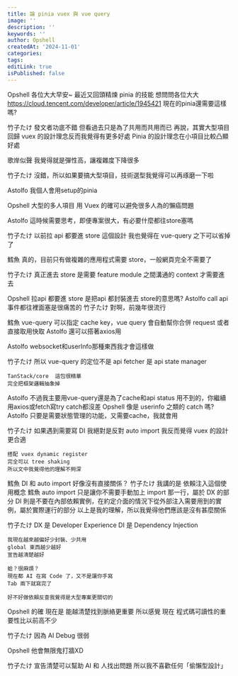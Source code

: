 ```yaml
---
title: 論 pinia vuex 與 vue query
image: ''
description: ''
keywords: ''
author: Opshell
createdAt: '2024-11-01'
categories:
tags:
editLink: true
isPublished: false
---
```

Opshell
    各位大大早安~
    最近又回頭精煉 pinia 的技能
    想問問各位大大
    https://cloud.tencent.com/developer/article/1945421
    現在的pinia還需要這樣嗎?

竹子たけ
    發文者功底不錯
    但看過去只是為了共用而共用而已
    再說，其實大型項目回歸 vuex 的設計理念反而我覺得有更多好處
    Pinia 的設計理念在小項目比較凸顯好處

歌岸似聲
    我覺得就是彈性高，讓複雜度下降很多

竹子たけ
    沒錯，所以如果要搞大型項目，技術選型我覺得可以再琢磨一下啦

Astolfo
    我個人會用setup的pinia

Opshell
    大型的多人項目 用 Vuex 的確可以避免很多人為的懶癌問題

Astolfo
    這時候需要思考，即便專案很大，有必要什麼都往store塞嗎

竹子たけ
    以前拉 api 都要進 store 這個設計
    我也覺得在 vue-query 之下可以省掉了

鱈魚
    真的，目前只有做複雜的應用程式需要 store，一般網頁完全不需要了

竹子たけ
    真正進去 store 是需要 feature module 之間溝通的 context 才需要進去

Opshell
    拉api 都要進 store 是把api 都封裝進去 store的意思嗎?
Astolfo
    call api事件都往裡面塞是很痛苦的
竹子たけ
    對啊，前幾年很流行

鱈魚
    vue-query 可以指定 cache key，vue query 會自動幫你合併 request 或者直接取用快取
Astolfo
    還可以搭著axios用

Astolfo
    websocket和userInfo那種東西我才會這樣做

竹子たけ
    所以 vue-query 的定位不是 api fetcher
    是 api state manager

    TanStack/core  這包很精華
    完全把框架邏輯抽象掉

Astolfo
    不過我主要用vue-query還是為了cache和api status
    用不到的，你繼續用axios或fetch寫try catch都沒差
Opshell
    像是  userinfo 之類的 catch 嗎?
Astolfo
    只要是需要狀態管理的功能，又需要cache，我就會用

竹子たけ
    如果遇到需要寫 DI
    我絕對是反對 auto import
    我反而覺得 vuex 的設計更合適

    搭配 vuex dynamic register
    完全可以 tree shaking
    所以文中我覺得他的理解不夠深
鱈魚
    DI 和 auto import 好像沒有直接關係？
竹子たけ
    我講的是 依賴注入這個使用概念
鱈魚
    auto import 只是讓你不需要手動加上 import 那一行，屬於 DX 的部分
    DI 則是不要在內部依賴實例，在約定介面的情況下從外部注入需要用到的實例，屬於實際運行的部分
    以上是我的理解，所以我覺得他們應該是沒有甚麼關係

竹子たけ
    DX 是 Developer Experience
    DI 是 Dependency Injection

    我現在越來越偏好少封裝、少共用
    global 東西越少越好
    宣告越清楚越好

    蛤？很麻煩？
    現在都 AI 在寫 Code 了，又不是讓你手寫
    Tab 兩下就寫完了

    好不好做依賴反查我覺得是大型專案更關切的

Opshell
    的確  現在是  能越清楚找到脈絡更重要
    所以感覺  現在  程式碼可讀性的重要性比以前高不少

竹子たけ
    因為 AI Debug 很弱

Opshell
    他會無限鬼打牆XD

竹子たけ
    宣告清楚可以幫助 AI 和 人找出問題
    所以我不喜歡任何「偷懶型設計」
